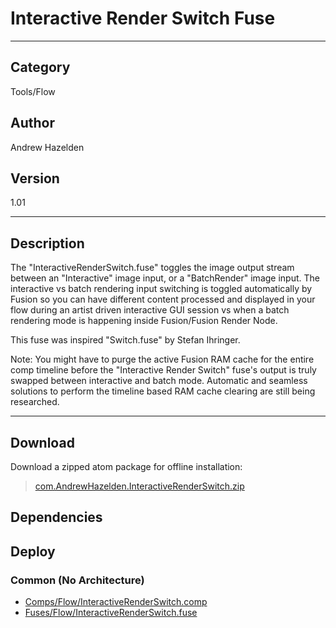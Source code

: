 # Interactive Render Switch Fuse
___

## Category
Tools/Flow

## Author
Andrew Hazelden

## Version
1.01

___

## Description
<p>The "InteractiveRenderSwitch.fuse" toggles the image output stream between an "Interactive" image input, or a "BatchRender" image input. The interactive vs batch rendering input switching is toggled automatically by Fusion so you can have different content processed and displayed in your flow during an artist driven interactive GUI session vs when a batch rendering mode is happening inside Fusion/Fusion Render Node.</p

<p>This fuse was inspired "Switch.fuse" by Stefan Ihringer.</p>

<p>Note: You might have to purge the active Fusion RAM cache for the entire comp timeline before the "Interactive Render Switch" fuse's output is truly swapped between interactive and batch mode. Automatic and seamless solutions to perform the timeline based RAM cache clearing are still being researched.</p>

___

## Download

Download a zipped atom package for offline installation:
> [com.AndrewHazelden.InteractiveRenderSwitch.zip](https://gitlab.com/WeSuckLess/Reactor/-/archive/master/Reactor-master.zip?path=Atoms/com.AndrewHazelden.InteractiveRenderSwitch)  

## Dependencies

## Deploy

### Common (No Architecture)

<ul>
<li><a href="https://gitlab.com/WeSuckLess/Reactor/-/blob/master/Atoms/com.AndrewHazelden.InteractiveRenderSwitch/Comps/Flow/InteractiveRenderSwitch.comp?ref_type=heads">Comps/Flow/InteractiveRenderSwitch.comp</a></li>
<li><a href="https://gitlab.com/WeSuckLess/Reactor/-/blob/master/Atoms/com.AndrewHazelden.InteractiveRenderSwitch/Fuses/Flow/InteractiveRenderSwitch.fuse?ref_type=heads">Fuses/Flow/InteractiveRenderSwitch.fuse</a></li>
</ul>
